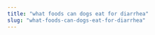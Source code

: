 ```yaml
---
title: "what foods can dogs eat for diarrhea"
slug: "what-foods-can-dogs-eat-for-diarrhea"
---
```


